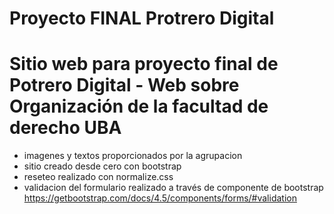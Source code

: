 # Proyecto FINAL Protrero Digital

# Sitio web para proyecto final de Potrero Digital - Web sobre Organización de la facultad de derecho UBA


* imagenes y textos proporcionados por la agrupacion
* sitio creado desde cero con bootstrap
* reseteo realizado con normalize.css
* validacion del formulario realizado a través de componente de bootstrap https://getbootstrap.com/docs/4.5/components/forms/#validation


